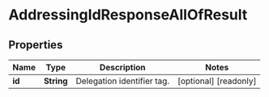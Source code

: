 

# AddressingIdResponseAllOfResult


## Properties

| Name | Type | Description | Notes |
|------------ | ------------- | ------------- | -------------|
|**id** | **String** | Delegation identifier tag. |  [optional] [readonly] |



